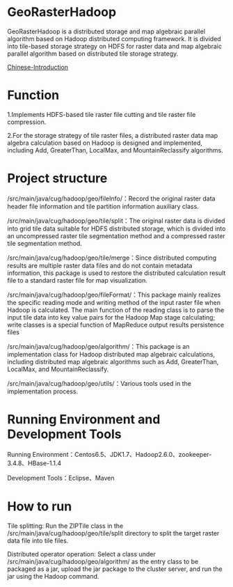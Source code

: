 # GeoRasterHadoop


  GeoRasterHadoop is a distributed storage and map algebraic parallel algorithm based on Hadoop distributed computing framework. It is divided into tile-based storage strategy on HDFS for raster data and map algebraic parallel algorithm based on distributed tile storage strategy. 

[Chinese-Introduction](https://github.com/CUGSoftware109/GeoRasterHadoop/blob/master/README_CN.md)

# Function

1.Implements HDFS-based tile raster file cutting and tile raster file compression.

2.For the storage strategy of tile raster files, a distributed raster data map algebra calculation based on Hadoop is designed and implemented, including Add, GreaterThan, LocalMax, and MountainReclassify algorithms.




# Project structure

/src/main/java/cug/hadoop/geo/fileInfo/：Record the original raster data header file information and tile partition information auxiliary class.

/src/main/java/cug/hadoop/geo/tile/split：The original raster data is divided into grid tile data suitable for HDFS distributed storage, which is divided into an uncompressed raster tile segmentation method and a compressed raster tile segmentation method.

/src/main/java/cug/hadoop/geo/tile/merge：Since distributed computing results are multiple raster data files and do not contain metadata information, this package is used to restore the distributed calculation result file to a standard raster file for map visualization.

/src/main/java/cug/hadoop/geo/fileFormat/：This package mainly realizes the specific reading mode and writing method of the input raster file when Hadoop is calculated. The main function of the reading class is to parse the input tile data into key value pairs for the Hadoop Map stage calculating; write classes is a special function of MapReduce output results persistence files

/src/main/java/cug/hadoop/geo/algorithm/：This package is an implementation class for Hadoop distributed map algebraic calculations, including distributed map algebraic algorithms such as Add, GreaterThan, LocalMax, and MountainReclassify.

/src/main/java/cug/hadoop/geo/utils/：Various tools used in the implementation process.




# Running Environment and Development Tools

Running Environment：Centos6.5、JDK1.7、Hadoop2.6.0、zookeeper-3.4.8、HBase-1.1.4

Development Tools：Eclipse、Maven


# How to run

Tile splitting: Run the ZIPTile class in the /src/main/java/cug/hadoop/geo/tile/split directory to split the target raster data file into tile files.

Distributed operator operation: Select a class under /src/main/java/cug/hadoop/geo/algorithm/ as the entry class to be packaged as a jar, upload the jar package to the cluster server, and run the jar using the Hadoop command.